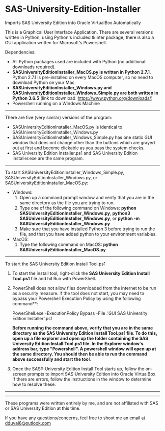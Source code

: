 # SAS-University-Edition-Installer
Imports SAS University Edition into Oracle VirtualBox Automatically

This is a Graphical User Interface Application. There are several versions written in Python, using Python's included tkinter package, there is also a GUI application written for Microsoft's Powershell.

Dependencies: 
- All Python packages used are included with Python (no additional downloads required).
- **SASUniversityEditionInstaller_MacOS.py is written in Python 2.7.1**. Python 2.7.1 is pre-installed on every MacOS computer, so no need to download Python on your Mac.
- **SASUniversityEditionInstaller_Windows.py and SASUniversityEditionInstaller_Windows_Simple.py are both written in Python 3.6.5** (link to download: https://www.python.org/downloads/)
- Powershell running on a Windows Machine

________________________________________________________________________________________________________________________________

There are five (very similar) versions of the program: 
- SASUniversityEditionInstaller_MacOS.py is identical to SASUniversityEditionInstaller_Windows.py
- SASUniversityEditionInstaller_Windows_Simple.py has one static GUI window that does not change other than the buttons which are grayed out at first and become clickable as you pass the system checks.
- SAS University Edition Installer.ps1 and SAS University Edition Installer.exe are the same program.

________________________________________________________________________________________________________________________________

To start SASUniversityEditionInstaller_Windows_Simple.py, SASUniversityEditionInstaller_Windows.py, or SASUniversityEditionInstaller_MacOS.py:
- Windows:  
    1. Open up a command prompt window and verify that you are in the same directory as the file you are trying to run.
    2. Type one of the following command on Windows: **python SASUniversityEditionInstaller_Windows.py**, **python3 SASUniversityEditionInstaller_Windows.py**, or **python -m SASUniversityEditionInstaller_Windows.py**
    3. Make sure that you have installed Python 3 before trying to run the file, and that you have added python to your environment variables. 
- MacOS:
    1. Type the following command on MacOS: **python SASUniversityEditionInstaller_MacOS.py**
________________________________________________________________________________________________________________________________

To start the SAS University Edition Install Tool.ps1
1. To start the install tool, right-click the **SAS University Edition Install Tool.ps1** file and hit Run with PowerShell.
2. PowerShell does not allow files downloaded from the internet to be run as a security measure. If the tool does not start, you may need to bypass your Powershell Execution Policy by using the following command**:
    
    PowerShell.exe -ExecutionPolicy Bypass -File .\'GUI SAS University Edition Installer'.ps1

    **Before running the command above, verify that you are in the same directory as the SAS University Edition Install Tool.ps1 file. To do this, open up a file explorer and open up the folder containing the SAS University Edition Install Tool.ps1 file. In the Explorer window's address bar, type "Powershell". A powershell window will open up at the same directory. You should then be able to run the command above successfully and start the tool**.

3. Once the SAS® University Edition Install Tool starts up, follow the on-screen prompts to import SAS University Edition into Oracle VirtualBox. If there are errors, follow the instructions in the window to determine how to resolve these.

********************************************************************************************************************************
********************************************************************************************************************************

These programs were written entirely by me, and are not affiliated with SAS or SAS University Edition at this time.

If you have any questions/concerns, feel free to shoot me an email at dduval6@outlook.com

